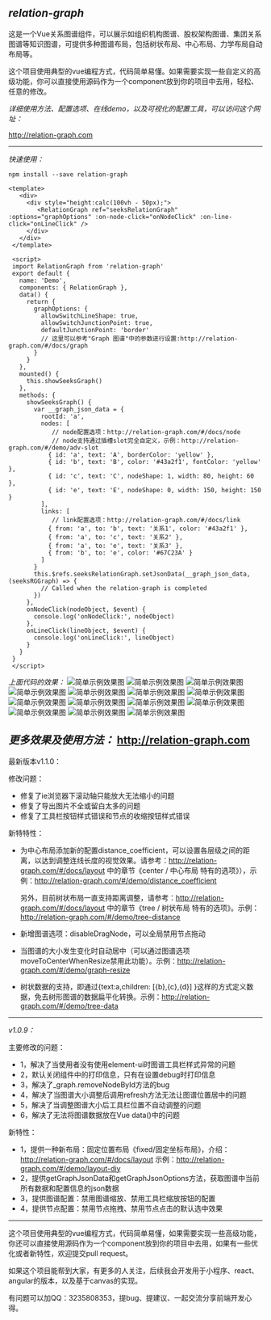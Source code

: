 *relation-graph*
---

这是一个Vue关系图谱组件，可以展示如组织机构图谱、股权架构图谱、集团关系图谱等知识图谱，可提供多种图谱布局，包括树状布局、中心布局、力学布局自动布局等。

这个项目使用典型的vue编程方式，代码简单易懂。如果需要实现一些自定义的高级功能，你可以直接使用源码作为一个component放到你的项目中去用，轻松、任意的修改。

*详细使用方法、配置选项、在线demo，以及可视化的配置工具，可以访问这个网址：*

http://relation-graph.com

---
*快速使用：*
```shell script
npm install --save relation-graph
```
```vue
<template>
   <div>
     <div style="height:calc(100vh - 50px);">
        <RelationGraph ref="seeksRelationGraph" :options="graphOptions" :on-node-click="onNodeClick" :on-line-click="onLineClick" />
     </div>
   </div>
 </template>
 
 <script>
 import RelationGraph from 'relation-graph'
 export default {
   name: 'Demo',
   components: { RelationGraph },
   data() {
     return {
       graphOptions: {
         allowSwitchLineShape: true,
         allowSwitchJunctionPoint: true,
         defaultJunctionPoint: 'border'
         // 这里可以参考"Graph 图谱"中的参数进行设置:http://relation-graph.com/#/docs/graph
       }
     }
   },
   mounted() {
     this.showSeeksGraph()
   },
   methods: {
     showSeeksGraph() {
       var __graph_json_data = {
         rootId: 'a',
         nodes: [
            // node配置选项：http://relation-graph.com/#/docs/node
            // node支持通过插槽slot完全自定义，示例：http://relation-graph.com/#/demo/adv-slot
           { id: 'a', text: 'A', borderColor: 'yellow' },
           { id: 'b', text: 'B', color: '#43a2f1', fontColor: 'yellow' },
           { id: 'c', text: 'C', nodeShape: 1, width: 80, height: 60 },
           { id: 'e', text: 'E', nodeShape: 0, width: 150, height: 150 }
         ],
         links: [
            // link配置选项：http://relation-graph.com/#/docs/link
           { from: 'a', to: 'b', text: '关系1', color: '#43a2f1' },
           { from: 'a', to: 'c', text: '关系2' },
           { from: 'a', to: 'e', text: '关系3' },
           { from: 'b', to: 'e', color: '#67C23A' }
         ]
       }
       this.$refs.seeksRelationGraph.setJsonData(__graph_json_data, (seeksRGGraph) => {
         // Called when the relation-graph is completed 
       })
     },
     onNodeClick(nodeObject, $event) {
       console.log('onNodeClick:', nodeObject)
     },
     onLineClick(lineObject, $event) {
       console.log('onLineClick:', lineObject)
     }
   }
 }
 </script>
```
*上面代码的效果：*
![简单示例效果图](doc/relation-graph-simple.png)
![简单示例效果图](doc/images/d1.png)
![简单示例效果图](doc/images/d2.png)
![简单示例效果图](doc/images/d3.png)
![简单示例效果图](doc/images/d4.png)
![简单示例效果图](doc/images/d5.png)
![简单示例效果图](doc/images/d6.png)
![简单示例效果图](doc/images/d7.png)
![简单示例效果图](doc/images/d8.png)
![简单示例效果图](doc/images/d9.png)
![简单示例效果图](doc/images/d10.png)
![简单示例效果图](doc/images/d11.png)
![简单示例效果图](doc/images/d12.png)
![简单示例效果图](doc/images/d13.png)

*更多效果及使用方法：*
http://relation-graph.com
---

最新版本v1.1.0：

修改问题：
* 修复了ie浏览器下滚动轴只能放大无法缩小的问题
* 修复了导出图片不全或留白太多的问题
* 修复了工具栏按钮样式错误和节点的收缩按钮样式错误

新特特性：
* 为中心布局添加新的配置distance_coefficient，可以设置各层级之间的距离，以达到调整连线长度的视觉效果。请参考：http://relation-graph.com/#/docs/layout 中的章节《center / 中心布局 特有的选项》），示例：http://relation-graph.com/#/demo/distance_coefficient
  
  另外，目前树状布局一直支持距离调整，请参考：http://relation-graph.com/#/docs/layout 中的章节《tree / 树状布局 特有的选项》。示例：http://relation-graph.com/#/demo/tree-distance
* 新增图谱选项：disableDragNode，可以全局禁用节点拖动
* 当图谱的大小发生变化时自动居中（可以通过图谱选项moveToCenterWhenResize禁用此功能）。示例：http://relation-graph.com/#/demo/graph-resize
* 树状数据的支持，即通过{text:a,children: [{b},{c},{d}] }这样的方式定义数据，免去树形图谱的数据扁平化转换。示例：http://relation-graph.com/#/demo/tree-data

---
*v1.0.9：*

主要修改的问题：
* 1，解决了当使用者没有使用element-ui时图谱工具栏样式异常的问题
* 2，默认关闭组件中的打印信息，只有在设置debug时打印信息
* 3，解决了_graph.removeNodeById方法的bug
* 4，解决了当图谱大小调整后调用refresh方法无法让图谱位置居中的问题
* 5，解决了当调整图谱大小后工具栏位置不自动调整的问题
* 6，解决了无法将图谱数据放在Vue data()中的问题

新特性：
* 1，提供一种新布局：固定位置布局《fixed/固定坐标布局》，介绍：http://relation-graph.com/#/docs/layout  示例：http://relation-graph.com/#/demo/layout-diy
* 2，提供getGraphJsonData和getGraphJsonOptions方法，获取图谱中当前所有数据和配置信息的json数据
* 3，提供图谱配置：禁用图谱缩放、禁用工具栏缩放按钮的配置
* 4，提供节点配置：禁用节点拖拽、禁用节点点击的默认选中效果

---

这个项目使用典型的vue编程方式，代码简单易懂，如果需要实现一些高级功能，你还可以直接使用源码作为一个component放到你的项目中去用，如果有一些优化或者新特性，欢迎提交pull request。

如果这个项目能帮到大家，有更多的人关注，后续我会开发用于小程序、react、angular的版本，以及基于canvas的实现。

有问题可以加QQ：3235808353，提bug、提建议、一起交流分享前端开发心得。



